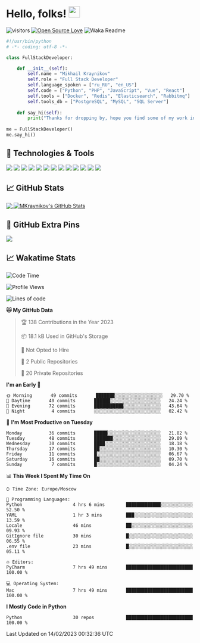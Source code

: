 # Hello, folks! <img src="https://raw.githubusercontent.com/MartinHeinz/MartinHeinz/master/wave.gif" width="30px" height="30px" />

![visitors](https://visitor-badge.laobi.icu/badge?page_id=MKraynikov.MKraynikov)
[![Open Source Love](https://badges.frapsoft.com/os/v1/open-source.svg?v=102)](https://github.com/ellerbrock/open-source-badge/)
![Waka Readme](https://github.com/MKraynikov/MKraynikov/workflows/Waka%20Readme/badge.svg)

```python
#!/usr/bin/python
# -*- coding: utf-8 -*-

class FullStackDeveloper:

    def __init__(self):
        self.name = "Mikhail Kraynikov"
        self.role = "Full Stack Developer"
        self.language_spoken = ["ru_RU", "en_US"]
        self.code = ["Python", "PHP", "JavaScript", "Vue", "React"]
        self.tools = ["Docker", "Redis", "Elasticsearch", "Rabbitmq"]
        self.tools_db = ["PostgreSQL", "MySQL", "SQL Server"]
        
    def say_hi(self):
        print("Thanks for dropping by, hope you find some of my work interesting.")
        
me = FullStackDeveloper()
me.say_hi()
```

## 🔧 Technologies & Tools
![](https://img.shields.io/badge/OS-Linux-informational?style=flat&logo=linux&logoColor=white&color=2bbc8a)
![](https://img.shields.io/badge/Editor-IntelliJ_IDEA-informational?style=flat&logo=intellij-idea&logoColor=white&color=2bbc8a)
![](https://img.shields.io/badge/Code-PHP-informational?style=flat&logo=php&logoColor=white&color=2bbc8a)
![](https://img.shields.io/badge/Code-Python-informational?style=flat&logo=python&logoColor=white&color=2bbc8a)
![](https://img.shields.io/badge/Code-JavaScript-informational?style=flat&logo=javascript&logoColor=white&color=2bbc8a)
![](https://img.shields.io/badge/Code-Vue-informational?style=flat&logo=vue.js&logoColor=white&color=2bbc8a)
![](https://img.shields.io/badge/Shell-Bash-informational?style=flat&logo=gnu-bash&logoColor=white&color=2bbc8a)
![](https://img.shields.io/badge/Tools-PostgreSQL-informational?style=flat&logo=postgresql&logoColor=white&color=2bbc8a)
![](https://img.shields.io/badge/Tools-MySQL-informational?style=flat&logo=mysql&logoColor=white&color=2bbc8a)
![](https://img.shields.io/badge/Tools-Docker-informational?style=flat&logo=docker&logoColor=white&color=2bbc8a)
![](https://img.shields.io/badge/Tools-Redis-informational?style=flat&logo=redis&logoColor=white&color=2bbc8a)
![](https://img.shields.io/badge/Tools-Elasticsearch-informational?style=flat&logo=elasticsearch&logoColor=white&color=2bbc8a)
![](https://img.shields.io/badge/Tools-Rabbitmq-informational?style=flat&logo=rabbitmq&logoColor=white&color=2bbc8a)

## &#x1f4c8; GitHub Stats

<a href="https://github.com/MKraynikov/MKraynikov">
  <img align="center" src="https://github-readme-stats.vercel.app/api/top-langs/?username=MKraynikov&hide=javascript,html&title_color=ffffff&text_color=c9cacc&icon_color=2bbc8a&bg_color=1d1f21&langs_count=3" />
</a>
<a href="https://github.com/MKraynikov/MKraynikov">
  <img align="center" src="https://github-readme-stats.vercel.app/api?username=MKraynikov&show_icons=true&line_height=27&count_private=true&title_color=ffffff&text_color=c9cacc&icon_color=2bbc8a&bg_color=1d1f21" alt="MKraynikov's GitHub Stats" />
</a>

## 💖 GitHub Extra Pins

<a href="https://github.com/MKraynikov/small_company_CRM">
  <img align="center" src="https://github-readme-stats.vercel.app/api/pin/?username=MKraynikov&repo=small_company_CRM&title_color=ffffff&text_color=c9cacc&icon_color=2bbc8a&bg_color=1d1f21" />
</a>

## &#x1f4c8; Wakatime Stats

<!--START_SECTION:waka-->
![Code Time](http://img.shields.io/badge/Code%20Time-33%20hrs%2042%20mins-blue)

![Profile Views](http://img.shields.io/badge/Profile%20Views-50-blue)

![Lines of code](https://img.shields.io/badge/From%20Hello%20World%20I%27ve%20Written-4%20Million%20lines%20of%20code-blue)

**🐱 My GitHub Data** 

> 🏆 138 Contributions in the Year 2023
 > 
> 📦 18.1 kB Used in GitHub's Storage 
 > 
> 🚫 Not Opted to Hire
 > 
> 📜 2 Public Repositories 
 > 
> 🔑 20 Private Repositories  
 > 
**I'm an Early 🐤** 

```text
🌞 Morning       49 commits       ███████░░░░░░░░░░░░░░░░░░   29.70 % 
🌆 Daytime       40 commits       ██████░░░░░░░░░░░░░░░░░░░   24.24 % 
🌃 Evening       72 commits       ███████████░░░░░░░░░░░░░░   43.64 % 
🌙 Night          4 commits       ░░░░░░░░░░░░░░░░░░░░░░░░░   02.42 % 

```
📅 **I'm Most Productive on Tuesday** 

```text
Monday          36 commits       █████░░░░░░░░░░░░░░░░░░░░   21.82 % 
Tuesday         48 commits       ███████░░░░░░░░░░░░░░░░░░   29.09 % 
Wednesday       30 commits       ████░░░░░░░░░░░░░░░░░░░░░   18.18 % 
Thursday        17 commits       ██░░░░░░░░░░░░░░░░░░░░░░░   10.30 % 
Friday          11 commits       █░░░░░░░░░░░░░░░░░░░░░░░░   06.67 % 
Saturday        16 commits       ██░░░░░░░░░░░░░░░░░░░░░░░   09.70 % 
Sunday           7 commits       █░░░░░░░░░░░░░░░░░░░░░░░░   04.24 % 

```


📊 **This Week I Spent My Time On** 

```text
⌚︎ Time Zone: Europe/Moscow

💬 Programming Languages: 
Python                   4 hrs 6 mins        █████████████░░░░░░░░░░░░   52.50 % 
YAML                     1 hr 3 mins         ███░░░░░░░░░░░░░░░░░░░░░░   13.59 % 
Locale                   46 mins             ██░░░░░░░░░░░░░░░░░░░░░░░   09.93 % 
GitIgnore file           30 mins             █░░░░░░░░░░░░░░░░░░░░░░░░   06.55 % 
.env file                23 mins             █░░░░░░░░░░░░░░░░░░░░░░░░   05.11 % 

🔥 Editors: 
PyCharm                  7 hrs 49 mins       █████████████████████████   100.00 % 

💻 Operating System: 
Mac                      7 hrs 49 mins       █████████████████████████   100.00 % 

```

**I Mostly Code in Python** 

```text
Python                   30 repos            █████████████████████████   100.00 % 

```



 Last Updated on 14/02/2023 00:32:36 UTC
<!--END_SECTION:waka-->

